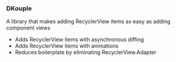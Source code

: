 ### DKouple

A library that makes adding RecyclerView items as easy as adding
component views

* Adds RecyclerView items with asynchronous diffing
* Adds RecyclerView items with animations
* Reduces boilerplate by eliminating RecyclerView.Adapter